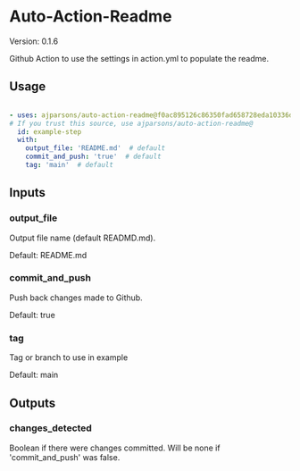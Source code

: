 # Auto-Action-Readme

Version: 0.1.6



Github Action to use the settings in action.yml to populate the readme.

## Usage

```yaml

- uses: ajparsons/auto-action-readme@f0ac895126c86350fad658728eda10336dcca4f8
# If you trust this source, use ajparsons/auto-action-readme@
  id: example-step 
  with:
    output_file: 'README.md'  # default
    commit_and_push: 'true'  # default
    tag: 'main'  # default

```


## Inputs

### output_file



Output file name (default READMD.md).

Default: README.md


### commit_and_push



Push back changes made to Github.

Default: true


### tag



Tag or branch to use in example

Default: main




## Outputs

### changes_detected

Boolean if there were changes committed. Will be none if 'commit_and_push' was false.


